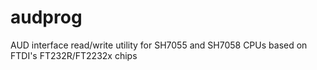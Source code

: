 # audprog
AUD interface read/write utility for SH7055 and SH7058 CPUs based on FTDI's FT232R/FT2232x chips
